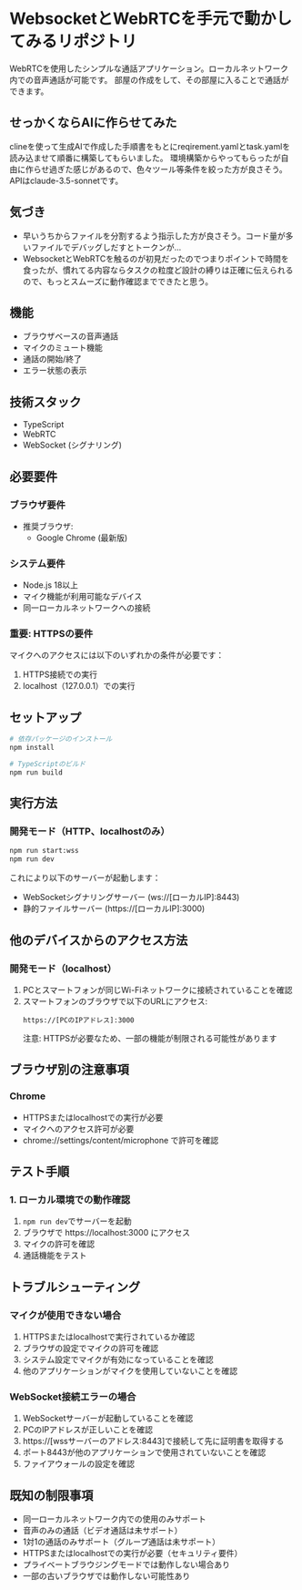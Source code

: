 # WebsocketとWebRTCを手元で動かしてみるリポジトリ

WebRTCを使用したシンプルな通話アプリケーション。ローカルネットワーク内での音声通話が可能です。
部屋の作成をして、その部屋に入ることで通話ができます。

## せっかくならAIに作らせてみた
clineを使って生成AIで作成した手順書をもとにreqirement.yamlとtask.yamlを読み込ませて順番に構築してもらいました。
環境構築からやってもらったが自由に作らせ過ぎた感じがあるので、色々ツール等条件を絞った方が良さそう。
APIはclaude-3.5-sonnetです。

## 気づき
- 早いうちからファイルを分割するよう指示した方が良さそう。コード量が多いファイルでデバッグしだすとトークンが...
- WebsocketとWebRTCを触るのが初見だったのでつまりポイントで時間を食ったが、慣れてる内容ならタスクの粒度ど設計の縛りは正確に伝えられるので、もっとスムーズに動作確認までできたと思う。

## 機能

- ブラウザベースの音声通話
- マイクのミュート機能
- 通話の開始/終了
- エラー状態の表示

## 技術スタック

- TypeScript
- WebRTC
- WebSocket (シグナリング)

## 必要要件

### ブラウザ要件
- 推奨ブラウザ:
  - Google Chrome (最新版)

### システム要件
- Node.js 18以上
- マイク機能が利用可能なデバイス
- 同一ローカルネットワークへの接続

### 重要: HTTPSの要件
マイクへのアクセスには以下のいずれかの条件が必要です：
1. HTTPS接続での実行
2. localhost（127.0.0.1）での実行

## セットアップ

```bash
# 依存パッケージのインストール
npm install

# TypeScriptのビルド
npm run build
```

## 実行方法

### 開発モード（HTTP、localhostのみ）
```bash
npm run start:wss
npm run dev
```

これにより以下のサーバーが起動します：
- WebSocketシグナリングサーバー (ws://[ローカルIP]:8443)
- 静的ファイルサーバー (https://[ローカルIP]:3000)


## 他のデバイスからのアクセス方法

### 開発モード（localhost）
1. PCとスマートフォンが同じWi-Fiネットワークに接続されていることを確認
2. スマートフォンのブラウザで以下のURLにアクセス:
   ```
   https://[PCのIPアドレス]:3000
   ```
   注意: HTTPSが必要なため、一部の機能が制限される可能性があります


## ブラウザ別の注意事項

### Chrome
- HTTPSまたはlocalhostでの実行が必要
- マイクへのアクセス許可が必要
- chrome://settings/content/microphone で許可を確認

## テスト手順

### 1. ローカル環境での動作確認
1. `npm run dev`でサーバーを起動
2. ブラウザで https://localhost:3000 にアクセス
3. マイクの許可を確認
4. 通話機能をテスト

## トラブルシューティング

### マイクが使用できない場合
1. HTTPSまたはlocalhostで実行されているか確認
2. ブラウザの設定でマイクの許可を確認
3. システム設定でマイクが有効になっていることを確認
4. 他のアプリケーションがマイクを使用していないことを確認

### WebSocket接続エラーの場合
1. WebSocketサーバーが起動していることを確認
2. PCのIPアドレスが正しいことを確認
3. https://[wssサーバーのアドレス:8443]で接続して先に証明書を取得する
4. ポート8443が他のアプリケーションで使用されていないことを確認
5. ファイアウォールの設定を確認

## 既知の制限事項

- 同一ローカルネットワーク内での使用のみサポート
- 音声のみの通話（ビデオ通話は未サポート）
- 1対1の通話のみサポート（グループ通話は未サポート）
- HTTPSまたはlocalhostでの実行が必要（セキュリティ要件）
- プライベートブラウジングモードでは動作しない場合あり
- 一部の古いブラウザでは動作しない可能性あり